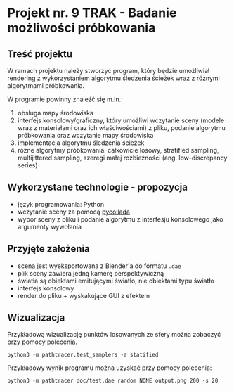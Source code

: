 # Projekt nr. 9 TRAK - Badanie możliwości próbkowania

## Treść projektu

W ramach projektu należy stworzyć program, który będzie umożliwiał rendering z wykorzystaniem algorytmu śledzenia ścieżek wraz z różnymi algorytmami próbkowania.

W programie powinny znaleźć się m.in.:

1. obsługa mapy środowiska
2. interfejs konsolowy/graficzny, który umożliwi wczytanie sceny (modele wraz z materiałami oraz ich właściwościami) z pliku, podanie algorytmu próbkowania oraz wczytanie mapy środowiska
3. implementacja algorytmu śledzenia ścieżek
4. różne algorytmy próbkowania: całkowicie losowy, stratified sampling, multijittered sampling, szeregi małej rozbieżności (ang. low-discrepancy series)

## Wykorzystane technologie - propozycja

- język programowania: Python
- wczytanie sceny za pomocą [pycollada](https://github.com/pycollada/pycollada)
- wybór sceny z pliku i podanie algorytmu z interfesju konsolowego jako argumenty wywołania

## Przyjęte założenia

- scena jest wyeksportowana z Blender'a do formatu `.dae`
- plik sceny zawiera jedną kamerę perspektywiczną
- światła są obiektami emitującymi światło, nie obiektami typu światło
- interfejs konsolowy
- render do pliku + wyskakujące GUI z efektem

## Wizualizacja
Przykładową wizualizację punktów losowanych ze sfery można zobaczyć przy pomocy polecenia.
```
python3 -m pathtracer.test_samplers -a statified
```

Przykładowy wynik programu można uzyskać przy pomocy polecenia:
```
python3 -m pathtracer doc/test.dae random NONE output.png 200 -s 20
```